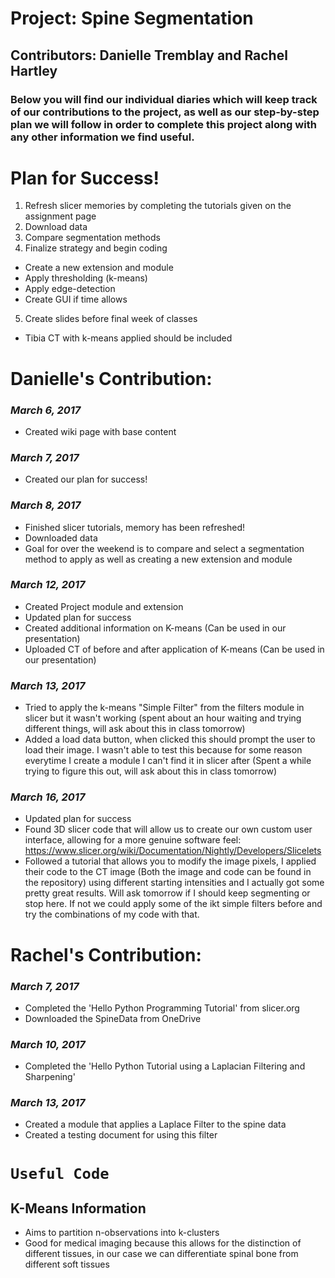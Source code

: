# Project: Spine Segmentation
## Contributors: Danielle Tremblay and Rachel Hartley

### Below you will find our individual diaries which will keep track of our contributions to the project, as well as our step-by-step plan we will follow in order to complete this project along with any other information we find useful.

# Plan for Success! 

1. Refresh slicer memories by completing the tutorials given on the assignment page
2. Download data
3. Compare segmentation methods
4. Finalize strategy and begin coding
  - Create a new extension and module
  - Apply thresholding (k-means)
  - Apply edge-detection 
  - Create GUI if time allows 
5. Create slides before final week of classes
  - Tibia CT with k-means applied should be included 

# Danielle's Contribution:
### _March 6, 2017_
- Created wiki page with base content 

### _March 7, 2017_
- Created our plan for success! 

### _March 8, 2017_
- Finished slicer tutorials, memory has been refreshed! 
- Downloaded data
- Goal for over the weekend is to compare and select a segmentation method to apply as well as creating a new extension and module

### _March 12, 2017_
- Created Project module and extension 
- Updated plan for success
- Created additional information on K-means (Can be used in our presentation)
- Uploaded CT of before and after application of K-means (Can be used in our presentation)

### _March 13, 2017_
- Tried to apply the k-means "Simple Filter" from the filters module in slicer but it wasn't working (spent about an hour waiting and trying different things, will ask about this in class tomorrow)
- Added a load data button, when clicked this should prompt the user to load their image. I wasn't able to test this because for some reason everytime I create a module I can't find it in slicer after (Spent a while trying to figure this out, will ask about this in class tomorrow)

### _March 16, 2017_
- Updated plan for success
- Found 3D slicer code that will allow us to create our own custom user interface, allowing for a more genuine software feel: 
https://www.slicer.org/wiki/Documentation/Nightly/Developers/Slicelets
- Followed a tutorial that allows you to modify the image pixels, I applied their code to the CT image (Both the image and code can be found in the repository) using different starting intensities and I actually got some pretty great results. Will ask tomorrow if I should keep segmenting or stop here. If not we could apply some of the ikt simple filters before and try the combinations of my code with that.  

# Rachel's Contribution: 

### _March 7, 2017_
- Completed the 'Hello Python Programming Tutorial' from slicer.org
- Downloaded the SpineData from OneDrive

### _March 10, 2017_
- Completed the 'Hello Python Tutorial using a Laplacian Filtering and Sharpening'

### _March 13, 2017_
- Created a module that applies a Laplace Filter to the spine data
- Created a testing document for using this filter
# `Useful Code` 

## K-Means Information
- Aims to partition n-observations into k-clusters
- Good for medical imaging because this allows for the distinction of different tissues, in our case we can differentiate spinal bone from different soft tissues 
